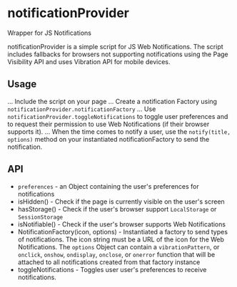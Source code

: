 # notificationProvider
Wrapper for JS Notifications

notificationProvider is a simple script for JS Web Notifications.  The script includes fallbacks for browsers not supporting notifications using the Page Visibility API and uses Vibration API for mobile devices.

## Usage

... Include the script on your page
... Create a notification Factory using `notificationProvider.notificationFactory`
... Use `notificationProvider.toggleNotifications` to toggle user preferences and to request their permission to use Web Notifications (if their browser supports it).
... When the time comes to notify a user, use the `notify(title, options)` method on your instantiated notificationFactory to send the notification.

## API
* `preferences` - an Object containing the user's preferences for notifications
* isHidden() - Check if the page is currently visible on the user's screen
* hasStorage() - Check if the user's browser support `LocalStorage` or `SessionStorage`
* isNotifiable() - Check if the user's browser supports Web Notifications
* NotificationFactory(icon, options) - Instantiated a factory to send types of notifications. The icon string must be a URL of the icon for the Web Notifications. The `options` Object can contain a `vibrationPattern`, or  `onclick`, `onshow`, `ondisplay`, `onclose`, or `onerror` function that will be attached to all notifications created from that factory instance
* toggleNotifications - Toggles user user's preferences to receive notifications.
